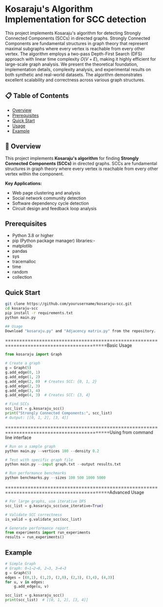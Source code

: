 # Kosaraju's Algorithm Implementation for SCC detection
This project implements Kosaraju's algorithm for detecting Strongly Connected Components (SCCs) in directed graphs. Strongly Connected Components are fundamental structures in graph theory that represent maximal subgraphs where every vertex is reachable from every other vertex. The algorithm employs a two-pass Depth-First Search (DFS) approach with linear time complexity $O(V + E)$, making it highly efficient for large-scale graph analysis. We present the theoretical foundation, implementation details, complexity analysis, and experimental results on both synthetic and real-world datasets. The algorithm demonstrates excellent scalability and correctness across various graph structures.
## 📋 Table of Contents
- [Overview](#overview)
- [Prerequisites](#prerequisites)
- [Quick Start](#quickstart)
- [Usage](#usage)
- [Example](#example)


## 🚀 Overview

This project implements **Kosaraju's algorithm** for finding **Strongly Connected Components (SCCs)** in directed graphs. SCCs are fundamental structures in graph theory where every vertex is reachable from every other vertex within the component.

**Key Applications:**
- Web page clustering and analysis
- Social network community detection
- Software dependency cycle detection
- Circuit design and feedback loop analysis


## Prerequisites
- Python 3.8 or higher
- pip (Python package manager)
  libraries:-
- matplotlib
- pandas
- sys
- tracemalloc
- time
- random
- collection

## Quick Start
```bash
git clone https://github.com/yourusername/kosaraju-scc.git
cd kosaraju-scc
pip install -r requirements.txt
python main.py

## Usage
Download "kosaraju.py" and "Adjacency matrix.py" from the repository.
```
==========================================================================================Basic Usage
```python
from kosaraju import Graph

# Create a graph
g = Graph(5)
g.add_edge(0, 1)
g.add_edge(1, 2)
g.add_edge(2, 0)  # Creates SCC: {0, 1, 2}
g.add_edge(2, 3)
g.add_edge(3, 4)
g.add_edge(4, 3)  # Creates SCC: {3, 4}

# Find SCCs
scc_list = g.kosaraju_scc()
print("Strongly Connected Components:", scc_list)
# Output: [[0, 1, 2], [3, 4]]
```
===========================================================================================Using from command line interface
```python
# Run on a sample graph
python main.py --vertices 100 --density 0.2

# Test with specific graph file
python main.py --input graph.txt --output results.txt

# Run performance benchmarks
python benchmarks.py --sizes 100 500 1000 5000
```
===========================================================================================Advanced Usage
```python
# For large graphs, use iterative DFS
scc_list = g.kosaraju_scc(use_iterative=True)

# Validate SCC correctness
is_valid = g.validate_scc(scc_list)

# Generate performance report
from experiments import run_experiments
results = run_experiments()
```

## Example
```python
# Simple Graph
# Graph: 0→1→2→0, 2→3, 3→4→3
g = Graph(5)
edges = [(0,1), (1,2), (2,0), (2,3), (3,4), (4,3)]
for u, v in edges:
    g.add_edge(u, v)

scc_list = g.kosaraju_scc()
print(scc_list)  # [[0, 1, 2], [3, 4]]
```
